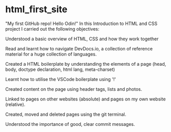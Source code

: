 # html_first_site
"My first GitHub repo! Hello Odin!"
In this Introduction to HTML and CSS project I carried out the following objectives:

Understood a basic overview of HTML, CSS and how they work together

Read and learnt how to navigate DevDocs.io, a collection of reference material for a huge collection of languages.

Created a HTML boilerplate by understanding the elements of a page (head, body, doctype declaration, html lang, meta-charset)

Learnt how to utilise the VSCode boilerplate using '!'

Created content on the page using header tags, lists and photos. 

Linked to pages on other websites (absolute) and pages on my own website (relative).

Created, moved and deleted pages using the git terminal. 

Understood the importance of good, clear commit messages. 